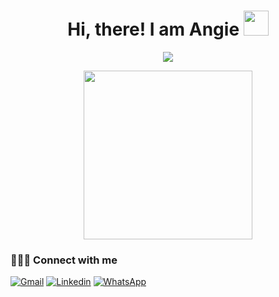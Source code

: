 <div align="center">
<h1> Hi, there! I am Angie    
<img src = "https://raw.githubusercontent.com/MartinHeinz/MartinHeinz/master/wave.gif" width = 40> 
</h1>

<p>
  <a href="https://github.com/jaypavasiya">
  <img src="https://readme-typing-svg.herokuapp.com?lines=Front+End+Developer;&center=true&width=500&height=50">
  </a>
</p>

<p>
<img src="https://media.giphy.com/media/QvpqTCiEcwtvx6wwJK/giphy.gif" width="270" height="270" frameBorder="0" class="giphy-embed" allowFullScreen></img></p>
</div>

### 👨🏻‍💻 Connect with me

[![Gmail](https://img.shields.io/badge/-Gmail-D14836?style=flat&logo=Gmail&logoColor=white&link=https://mail.google.com/mail/u/1/#inbox?compose=new)](https://mail.google.com/mail/u/1/#inbox?compose=new)
[![Linkedin](https://img.shields.io/badge/-LinkedIn-blue?style=flat&logo=Linkedin&logoColor=white&link=https://www.linkedin.com/in/angie-mariscal/)](https://www.linkedin.com/in/angie-mariscal/)
[![WhatsApp](https://img.shields.io/badge/-WhatsApp-25D366?style=flat&logo=WhatsApp&logoColor=white&link=https://api.whatsapp.com/send?phone=+51936834849)](https://api.whatsapp.com/send?phone=+51936834849)
